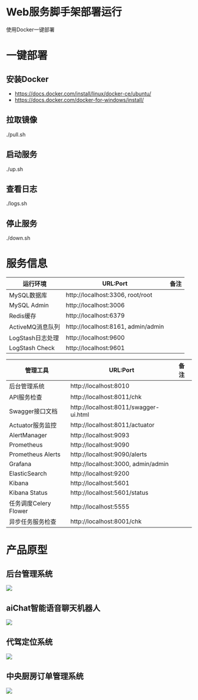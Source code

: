# Web服务脚手架部署运行
使用Docker一键部署

# 一键部署
## 安装Docker
- https://docs.docker.com/install/linux/docker-ce/ubuntu/
- https://docs.docker.com/docker-for-windows/install/

## 拉取镜像
./pull.sh

## 启动服务
./up.sh

## 查看日志
./logs.sh

## 停止服务
./down.sh

# 服务信息

| 运行环境          | URL:Port                                |  备注              |
| ------------     | --------------------------------------  | :----------------- |
| MySQL数据库      | http://localhost:3306, root/root        | |
| MySQL Admin      | http://localhost:3006                   | |
| Redis缓存        | http://localhost:6379                   | |
| ActiveMQ消息队列 | http://localhost:8161, admin/admin      | |
| LogStash日志处理 | http://localhost:9600                   | |
| LogStash Check   | http://localhost:9601                   | |

| 管理工具         | URL:Port                                |  备注              |
| ------------     | --------------------------------------  | :----------------- |
| 后台管理系统      | http://localhost:8010                   | |
| API服务检查      | http://localhost:8011/chk               | |
| Swagger接口文档  | http://localhost:8011/swagger-ui.html   | |
| Actuator服务监控 | http://localhost:8011/actuator          | |
| AlertManager     | http://localhost:9093                   | |
| Prometheus       | http://localhost:9090                   | |
| Prometheus Alerts| http://localhost:9090/alerts            | |
| Grafana          | http://localhost:3000, admin/admin      | |
| ElasticSearch    | http://localhost:9200                   | |
| Kibana           | http://localhost:5601                   | |
| Kibana Status    | http://localhost:5601/status            | |
| 任务调度Celery Flower | http://localhost:5555               | |
| 异步任务服务检查  | http://localhost:8001/chk               | |


# 产品原型
## 后台管理系统
![](https://github.com/jextop/StarterDeploy/blob/master/img/admin.png)

## aiChat智能语音聊天机器人
![](https://github.com/jextop/StarterDeploy/blob/master/img/aiChat.png)

## 代驾定位系统
![](https://github.com/jextop/StarterDeploy/blob/master/img/track.png)

## 中央厨房订单管理系统
![](https://github.com/jextop/StarterDeploy/blob/master/img/kitchen.png)
